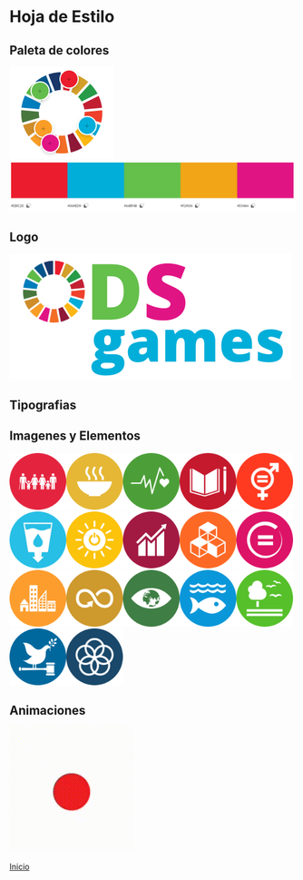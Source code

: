# Hoja de Estilo
## Paleta de colores
![](hojaDeEstiloImagenes/extraccionColores.PNG)
![](hojaDeEstiloImagenes/paletaColores.PNG)

## Logo
![](hojaDeEstiloImagenes/ODSgames.png)

## Tipografias


## Imagenes y Elementos
<img src="hojaDeEstiloImagenes/ODSLogo1.png" style="height:100px"></img><img src="hojaDeEstiloImagenes/ODSLogo2.png" style="height:100px"></img><img src="hojaDeEstiloImagenes/ODSLogo3.png" style="height:100px"></img><img src="hojaDeEstiloImagenes/ODSLogo4.png" style="height:100px"></img><img src="hojaDeEstiloImagenes/ODSLogo5.png" style="height:100px"></img><img src="hojaDeEstiloImagenes/ODSLogo6.png" style="height:100px"></img><img src="hojaDeEstiloImagenes/ODSLogo7.png" style="height:100px"></img><img src="hojaDeEstiloImagenes/ODSLogo8.png" style="height:100px"></img><img src="hojaDeEstiloImagenes/ODSLogo9.png" style="height:100px"></img><img src="hojaDeEstiloImagenes/ODSLogo10.png" style="height:100px"></img><img src="hojaDeEstiloImagenes/ODSLogo11.png" style="height:100px"></img><img src="hojaDeEstiloImagenes/ODSLogo12.png" style="height:100px"></img><img src="hojaDeEstiloImagenes/ODSLogo13.png" style="height:100px"></img><img src="hojaDeEstiloImagenes/ODSLogo14.png" style="height:100px"></img><img src="hojaDeEstiloImagenes/ODSLogo15.png" style="height:100px"></img><img src="hojaDeEstiloImagenes/ODSLogo16.png" style="height:100px"></img><img src="hojaDeEstiloImagenes/ODSLogo17.png" style="height:100px"></img>

## Animaciones
![menu para seleccionar juegos](hojaDeEstiloImagenes/gifIndex.gif)

[Inicio](README.md)
